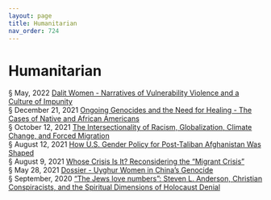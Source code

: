 ```yaml
---
layout: page
title: Humanitarian 
nav_order: 724 
---
```


# Humanitarian
§ May, 2022 [Dalit Women - Narratives of Vulnerability Violence and a Culture of Impunity](https://archive-d.bsafes.com/docs/D/Dalit-Women-Narratives-of-Vulnerability-Violence-and-a-Culture-of-Impunity/)  
§ December 21, 2021 [Ongoing Genocides and the Need for Healing - The Cases of Native and African Americans](https://archive-o.bsafes.com/docs/O/Ongoing-Genocides-and-the-Need-for-Healing-The-Cases-of-Native-and-African-Americans/)  
§ October 12, 2021 [The Intersectionality of Racism, Globalization, Climate Change, and Forced Migration](https://archive-t.bsafes.com/docs/T/The-Intersectionality-of-Racism-Globalization-Climate-Change-and-Forced-Migration/)  
§ August 12, 2021 [How U.S. Gender Policy for Post-Taliban Afghanistan Was Shaped](https://archive-h.bsafes.com/docs/H/How-U.S.-Gender-Policy-for-Post-Taliban-Afghanistan-Was-Shaped/)  
§ August 9, 2021 [Whose Crisis Is It? Reconsidering the “Migrant Crisis”](https://archive-w.bsafes.com/docs/W/Whose-Crisis-Is-It-Reconsidering-the-Migrant-Crisis/)  
§ May 28, 2021 [Dossier - Uyghur Women in China’s Genocide](https://archive-d.bsafes.com/docs/D/Dossier-Uyghur-Women-in-China’s-Genocide/)  
§ September, 2020 [“The Jews love numbers”: Steven L. Anderson, Christian Conspiracists, and the Spiritual Dimensions of Holocaust Denial](https://archive-t.bsafes.com/docs/T/Spiritual-Dimensions-of-Holocaust-Denial/)   
